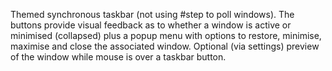 Themed synchronous taskbar (not using #step to poll windows). The buttons provide visual feedback as to whether a window is active or minimised (collapsed) plus a popup menu with options to restore, minimise, maximise and close the associated window. Optional (via settings) preview of the window while mouse is over a taskbar button.
